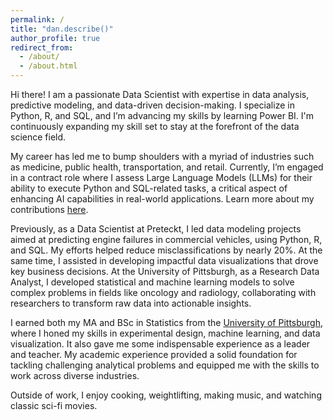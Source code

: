 ```yaml
---
permalink: /
title: "dan.describe()"
author_profile: true
redirect_from: 
  - /about/
  - /about.html
---
```


Hi there! I am a passionate Data Scientist with expertise in data analysis, predictive modeling, and data-driven decision-making. I specialize in Python, R, and SQL, and I’m advancing my skills by learning Power BI. I'm continuously expanding my skill set to stay at the forefront of the data science field.

My career has led me to bump shoulders with a myriad of industries such as medicine, public health, transportation, and retail. Currently, I’m engaged in a contract role where I assess Large Language Models (LLMs) for their ability to execute Python and SQL-related tasks, a critical aspect of enhancing AI capabilities in real-world applications. Learn more about my contributions [here](https://scale.com/leaderboard/coding).

Previously, as a Data Scientist at Preteckt, I led data modeling projects aimed at predicting engine failures in commercial vehicles, using Python, R, and SQL. My efforts helped reduce misclassifications by nearly 20%. At the same time, I assisted in developing impactful data visualizations that drove key business decisions. At the University of Pittsburgh, as a Research Data Analyst, I developed statistical and machine learning models to solve complex problems in fields like oncology and radiology, collaborating with researchers to transform raw data into actionable insights.

I earned both my MA and BSc in Statistics from the [University of Pittsburgh](https://www.pitt.edu), where I honed my skills in experimental design, machine learning, and data visualization. It also gave me some indispensable experience as a leader and teacher. My academic experience provided a solid foundation for tackling challenging analytical problems and equipped me with the skills to work across diverse industries.

Outside of work, I enjoy cooking, weightlifting, making music, and watching classic sci-fi movies.



